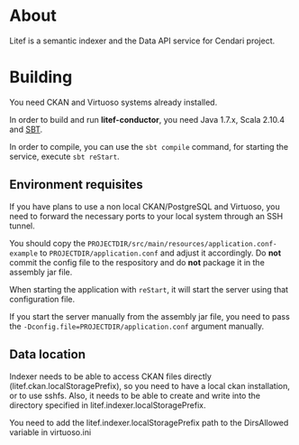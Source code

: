 # About

Litef is a semantic indexer and the Data API service for Cendari project.

# Building

You need CKAN and Virtuoso systems already installed.

In order to build and run **litef-conductor**, you need Java 1.7.x, Scala 2.10.4
and [SBT](www.scala-sbt.org).

In order to compile, you can use the `sbt compile` command, for starting
the service, execute `sbt reStart`.

## Environment requisites

If you have plans to use a non local CKAN/PostgreSQL and Virtuoso, you need to
forward the necessary ports to your local system through an SSH tunnel.

You should copy the `PROJECTDIR/src/main/resources/application.conf-example` to
`PROJECTDIR/application.conf` and adjust it accordingly. Do **not** commit
the config file to the respository and do **not** package it in the assembly
jar file.

When starting the application with `reStart`, it will start the server using
that configuration file.

If you start the server manually from the assembly jar file, you need to
pass the `-Dconfig.file=PROJECTDIR/application.conf` argument manually.

## Data location

Indexer needs to be able to access CKAN files directly (litef.ckan.localStoragePrefix),
so you need to have a local ckan installation, or to use sshfs. Also, it needs
to be able to create and write into the directory specified in
litef.indexer.localStoragePrefix.

You need to add the litef.indexer.localStoragePrefix path to the
DirsAllowed variable in virtuoso.ini

